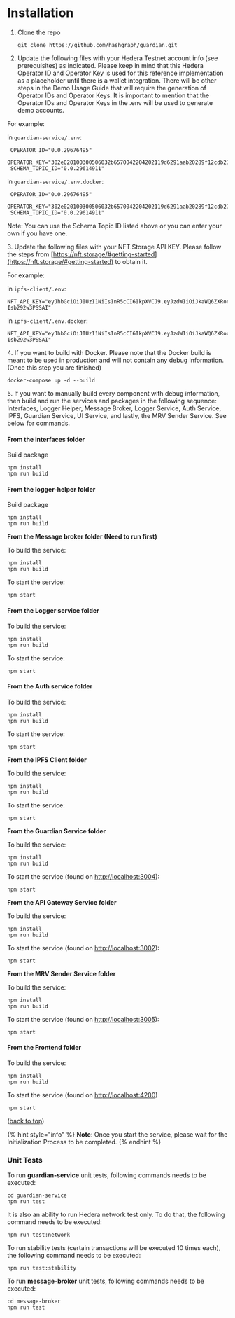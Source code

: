 # Installation

1.  Clone the repo

    ```
    git clone https://github.com/hashgraph/guardian.git
    ```
2. Update the following files with your Hedera Testnet account info (see prerequisites) as indicated. Please keep in mind that this Hedera Operator ID and Operator Key is used for this reference implementation as a placeholder until there is a wallet integration. There will be other steps in the Demo Usage Guide that will require the generation of Operator IDs and Operator Keys. It is important to mention that the Operator IDs and Operator Keys in the .env will be used to generate demo accounts.

For example:

in `guardian-service/.env`:

```
 OPERATOR_ID="0.0.29676495"
 OPERATOR_KEY="302e020100300506032b6570042204202119d6291aab20289f12cdb27a0ae446d6b319054e3de81b03564532b8e03cad"
 SCHEMA_TOPIC_ID="0.0.29614911"
```

in `guardian-service/.env.docker`:

```
 OPERATOR_ID="0.0.29676495"
 OPERATOR_KEY="302e020100300506032b6570042204202119d6291aab20289f12cdb27a0ae446d6b319054e3de81b03564532b8e03cad"
 SCHEMA_TOPIC_ID="0.0.29614911"
```

Note: You can use the Schema Topic ID listed above or you can enter your own if you have one.

3\. Update the following files with your NFT.Storage API KEY. Please follow the steps from [https://nft.storage/#getting-started](https://nft.storage/#getting-started) to obtain it.

For example:

in `ipfs-client/.env`:

```
NFT_API_KEY="eyJhbGciOiJIUzI1NiIsInR5cCI6IkpXVCJ9.eyJzdWIiOiJkaWQ6ZXRocjoweGVhNzVBQzEwMmM2QTlCQjc4NDI5NDNlMmMzMUNEMzBmRUNmNUVmMTIiLCJpc3MiOiJuZnQtc3RvcmFnZSIsImlhdCI6MTY0MjQyODUxMDUzMywibmFtZSI6IklQRlMifQ.BjD1EJM1OBWmYClDbRoR1O9vrU3_5-Isb292w3PSSAI"
```

in `ipfs-client/.env.docker`:

```
NFT_API_KEY="eyJhbGciOiJIUzI1NiIsInR5cCI6IkpXVCJ9.eyJzdWIiOiJkaWQ6ZXRocjoweGVhNzVBQzEwMmM2QTlCQjc4NDI5NDNlMmMzMUNEMzBmRUNmNUVmMTIiLCJpc3MiOiJuZnQtc3RvcmFnZSIsImlhdCI6MTY0MjQyODUxMDUzMywibmFtZSI6IklQRlMifQ.BjD1EJM1OBWmYClDbRoR1O9vrU3_5-Isb292w3PSSAI"
```

4\. If you want to build with Docker. Please note that the Docker build is meant to be used in production and will not contain any debug information. (Once this step you are finished)

```
docker-compose up -d --build
```

5\. If you want to manually build every component with debug information, then build and run the services and packages in the following sequence: Interfaces, Logger Helper, Message Broker, Logger Service, Auth Service, IPFS, Guardian Service, UI Service, and lastly, the MRV Sender Service. See below for commands.

#### From the interfaces folder

Build package

```
npm install
npm run build
```

#### **From the logger-helper folder**

Build package

```
npm install
npm run build
```

**From the Message broker folder (Need to run first)**

To build the service:

```
npm install
npm run build
```

To start the service:

```
npm start
```

#### From the Logger service folder

To build the service:

```
npm install
npm run build
```

To start the service:

```
npm start
```

#### From the Auth service folder

To build the service:

```
npm install
npm run build
```

To start the service:

```
npm start
```

**From the IPFS Client folder**

To build the service:

```
npm install
npm run build
```

To start the service:

```
npm start
```

**From the Guardian Service folder**

To build the service:

```
npm install
npm run build
```

To start the service (found on [http://localhost:3004](http://localhost:3004)):

```
npm start
```

**From the API Gateway Service folder**

To build the service:

```
npm install
npm run build
```

To start the service (found on [http://localhost:3002](https://localhost:3002)):

```
npm start
```

**From the MRV Sender Service folder**

To build the service:

```
npm install
npm run build
```

To start the service (found on [http://localhost:3005](http://localhost:3005)):

```
npm start
```

#### From the Frontend folder

To build the service:

```
npm install
npm run build
```

To start the service (found on [http://localhost:4200](http://localhost:4200))

```
npm start
```

([back to top](https://github.com/hashgraph/guardian/tree/develop#top))

{% hint style="info" %}
**Note**: Once you start the service, please wait for the Initialization Process to be completed.
{% endhint %}

### Unit Tests

To run **guardian-service** unit tests, following commands needs to be executed:

```
cd guardian-service 
npm run test
```

It is also an ability to run Hedera network test only. To do that, the following command needs to be executed:

```
npm run test:network
```

To run stability tests (certain transactions will be executed 10 times each), the following command needs to be executed:

```
npm run test:stability
```

To run **message-broker** unit tests, following commands needs to be executed:

```
cd message-broker
npm run test
```
